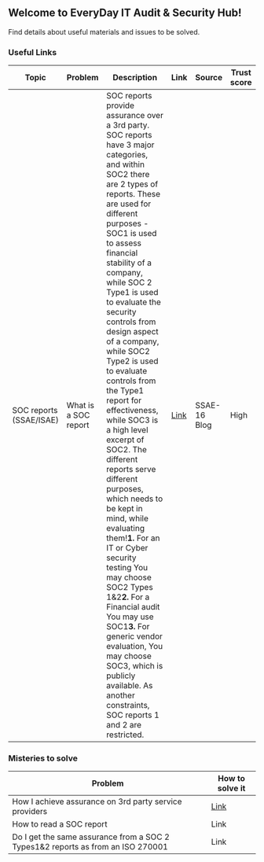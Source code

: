 ## Welcome to EveryDay IT Audit & Security Hub!

Find details about useful materials and issues to be solved.

### Useful Links

|Topic|Problem|Description|Link|Source|Trust score|
|---|---|---|---|---|---|
|SOC reports (SSAE/ISAE)|What is a SOC report|SOC reports provide assurance over a 3rd party. SOC reports have 3 major categories, and within SOC2 there are 2 types of reports. These are used for different purposes - SOC1 is used to assess financial stability of a company, while SOC 2 Type1 is used to evaluate the security controls from design aspect of a company, while SOC2 Type2 is used to evaluate controls from the Type1 report for effectiveness, while SOC3 is a high level excerpt of SOC2. The different reports serve different purposes, which needs to be kept in mind, while evaluating them!**1.** For an IT or Cyber security testing You may choose SOC2 Types 1&2**2.** For a Financial audit You may use SOC1**3.** For generic vendor evaluation, You may choose SOC3, which is publicly available. As another constraints, SOC reports 1 and 2 are restricted.|[Link](https://www.ssae-16.com/soc-1/)|SSAE-16 Blog|High|

### Misteries to solve

|Problem|How to solve it|
|---|---|
|How I achieve assurance on 3rd party service providers|[Link](misteries/how_to_read_a_soc.md)|
|How to read a SOC report|Link|
|Do I get the same assurance from a SOC 2 Types1&2 reports as from an ISO 270001|Link|

